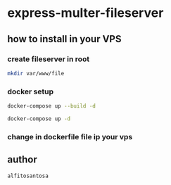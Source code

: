 # express-multer-fileserver

## how to install in your VPS

### create fileserver in root

```bash
mkdir var/www/file
```

### docker setup

```bash
docker-compose up --build -d
```

```bash
docker-compose up -d
```

### change in dockerfile file ip your vps

## author

```bash
alfitosantosa
```
